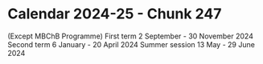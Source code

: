 # Calendar 2024-25 - Chunk 247

<!-- Chunk tokens: 27, Enriched tokens: 34 -->

(Except MBChB Programme)
First term
2 September - 30 November 2024
Second term
6 January - 20 April 2024
Summer session
13 May - 29 June 2024